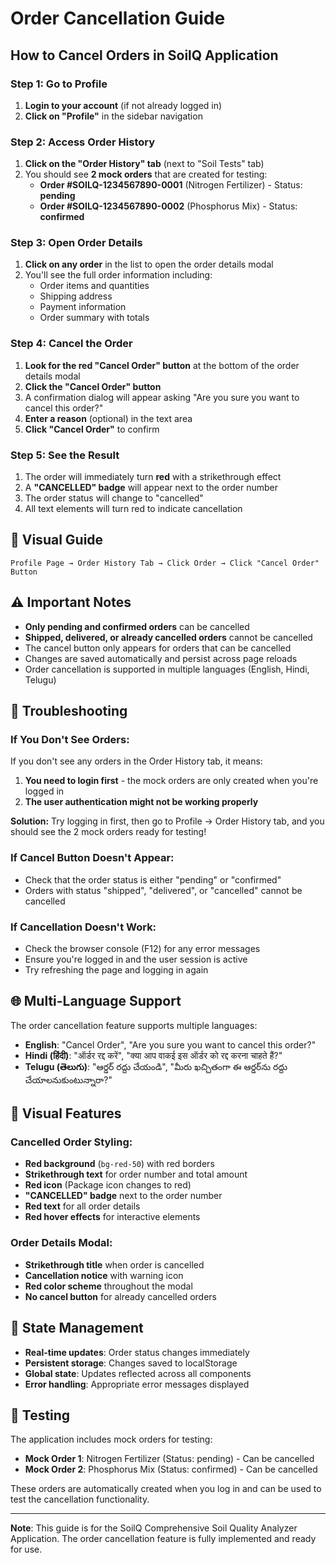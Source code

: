 # Order Cancellation Guide

## How to Cancel Orders in SoilQ Application

### Step 1: Go to Profile
1. **Login to your account** (if not already logged in)
2. **Click on "Profile"** in the sidebar navigation

### Step 2: Access Order History
1. **Click on the "Order History" tab** (next to "Soil Tests" tab)
2. You should see **2 mock orders** that are created for testing:
   - **Order #SOILQ-1234567890-0001** (Nitrogen Fertilizer) - Status: **pending**
   - **Order #SOILQ-1234567890-0002** (Phosphorus Mix) - Status: **confirmed**

### Step 3: Open Order Details
1. **Click on any order** in the list to open the order details modal
2. You'll see the full order information including:
   - Order items and quantities
   - Shipping address
   - Payment information
   - Order summary with totals

### Step 4: Cancel the Order
1. **Look for the red "Cancel Order" button** at the bottom of the order details modal
2. **Click the "Cancel Order" button**
3. A confirmation dialog will appear asking "Are you sure you want to cancel this order?"
4. **Enter a reason** (optional) in the text area
5. **Click "Cancel Order"** to confirm

### Step 5: See the Result
1. The order will immediately turn **red** with a strikethrough effect
2. A **"CANCELLED" badge** will appear next to the order number
3. The order status will change to "cancelled"
4. All text elements will turn red to indicate cancellation

## 🎯 Visual Guide

```
Profile Page → Order History Tab → Click Order → Click "Cancel Order" Button
```

## ⚠️ Important Notes

- **Only pending and confirmed orders** can be cancelled
- **Shipped, delivered, or already cancelled orders** cannot be cancelled
- The cancel button only appears for orders that can be cancelled
- Changes are saved automatically and persist across page reloads
- Order cancellation is supported in multiple languages (English, Hindi, Telugu)

## 🔧 Troubleshooting

### If You Don't See Orders:
If you don't see any orders in the Order History tab, it means:
1. **You need to login first** - the mock orders are only created when you're logged in
2. **The user authentication might not be working properly**

**Solution:** Try logging in first, then go to Profile → Order History tab, and you should see the 2 mock orders ready for testing!

### If Cancel Button Doesn't Appear:
- Check that the order status is either "pending" or "confirmed"
- Orders with status "shipped", "delivered", or "cancelled" cannot be cancelled

### If Cancellation Doesn't Work:
- Check the browser console (F12) for any error messages
- Ensure you're logged in and the user session is active
- Try refreshing the page and logging in again

## 🌐 Multi-Language Support

The order cancellation feature supports multiple languages:

- **English**: "Cancel Order", "Are you sure you want to cancel this order?"
- **Hindi (हिंदी)**: "ऑर्डर रद्द करें", "क्या आप वाकई इस ऑर्डर को रद्द करना चाहते हैं?"
- **Telugu (తెలుగు)**: "ఆర్డర్ రద్దు చేయండి", "మీరు ఖచ్చితంగా ఈ ఆర్డర్‌ను రద్దు చేయాలనుకుంటున్నారా?"

## 🎨 Visual Features

### Cancelled Order Styling:
- **Red background** (`bg-red-50`) with red borders
- **Strikethrough text** for order number and total amount
- **Red icon** (Package icon changes to red)
- **"CANCELLED" badge** next to the order number
- **Red text** for all order details
- **Red hover effects** for interactive elements

### Order Details Modal:
- **Strikethrough title** when order is cancelled
- **Cancellation notice** with warning icon
- **Red color scheme** throughout the modal
- **No cancel button** for already cancelled orders

## 🔄 State Management

- **Real-time updates**: Order status changes immediately
- **Persistent storage**: Changes saved to localStorage
- **Global state**: Updates reflected across all components
- **Error handling**: Appropriate error messages displayed

## 🧪 Testing

The application includes mock orders for testing:
- **Mock Order 1**: Nitrogen Fertilizer (Status: pending) - Can be cancelled
- **Mock Order 2**: Phosphorus Mix (Status: confirmed) - Can be cancelled

These orders are automatically created when you log in and can be used to test the cancellation functionality.

---

**Note**: This guide is for the SoilQ Comprehensive Soil Quality Analyzer Application. The order cancellation feature is fully implemented and ready for use.
